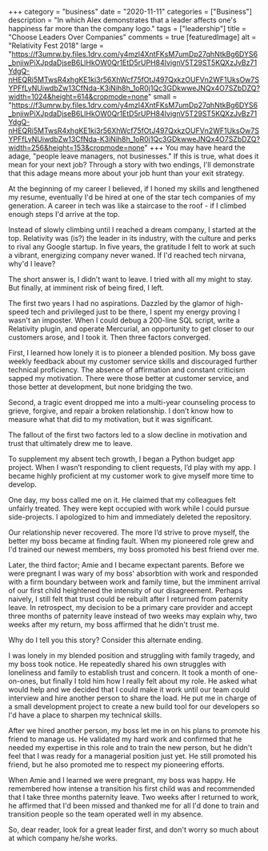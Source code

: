 +++
category = "business"
date = "2020-11-11"
categories = ["Business"]
description = "In which Alex demonstrates that a leader affects one's happiness far more than the company logo."
tags = ["leadership"]
title = "Choose Leaders Over Companies"
comments = true
[featuredImage]
  alt = "Relativity Fest 2018"
  large = "https://f3umrw.by.files.1drv.com/y4mzl4XntFKsM7umDp27qhNtkBg6DYS6_bnjiwPiXJpdaDjseB6LlHkOW0Qr1EtD5rUPH84IvignV5T29ST5KQXzJvBz71YdgQ-nHEQRi5MTwsR4xhgKE1ki3r56XhWcf75fOtJ497QxkzOUFVn2WF1UksOw7SYPFfLyNUiwdbZw13CfNda-K3iNih8h_1oR0j1Qc3GDkwweJNQx4O7SZbDZQ?width=1024&height=614&cropmode=none"
  small = "https://f3umrw.by.files.1drv.com/y4mzl4XntFKsM7umDp27qhNtkBg6DYS6_bnjiwPiXJpdaDjseB6LlHkOW0Qr1EtD5rUPH84IvignV5T29ST5KQXzJvBz71YdgQ-nHEQRi5MTwsR4xhgKE1ki3r56XhWcf75fOtJ497QxkzOUFVn2WF1UksOw7SYPFfLyNUiwdbZw13CfNda-K3iNih8h_1oR0j1Qc3GDkwweJNQx4O7SZbDZQ?width=256&height=153&cropmode=none"
+++
You may have heard the adage, "people leave managers, not businesses." If this is true, what does it mean for your next job? Through a story with two endings, I'll demonstrate that this adage means more about your job hunt than your exit strategy.

At the beginning of my career I believed, if I honed my skills and lengthened my resume, eventually I'd be hired at one of the star tech companies of my generation. A career in tech was like a staircase to the roof - if I climbed enough steps I'd arrive at the top.

Instead of slowly climbing until I reached a dream company, I started at the top. Relativity was (is?) the leader in its industry, with the culture and perks to rival any Google startup. In five years, the gratitude I felt to work at such a vibrant, energizing company never waned. If I'd reached tech nirvana, why'd I leave?

The short answer is, I didn't want to leave. I tried with all my might to stay. But finally, at imminent risk of being fired, I left.

The first two years I had no aspirations. Dazzled by the glamor of high-speed tech and privileged just to be there, I spent my energy proving I wasn't an imposter. When I could debug a 200-line SQL script, write a Relativity plugin, and operate Mercurial, an opportunity to get closer to our customers arose, and I took it. Then three factors converged.

First, I learned how lonely it is to pioneer a blended position. My boss gave weekly feedback about my customer service skills and discouraged further technical proficiency. The absence of affirmation and constant criticism sapped my motivation. There were those better at customer service, and those better at development, but none bridging the two.

Second, a tragic event dropped me into a multi-year counseling process to grieve, forgive, and repair a broken relationship. I don’t know how to measure what that did to my motivation, but it was significant.

The fallout of the first two factors led to a slow decline in motivation and trust that ultimately drew me to leave.

To supplement my absent tech growth, I began a Python budget app project. When I wasn’t responding to client requests, I’d play with my app. I became highly proficient at my customer work to give myself more time to develop.

One day, my boss called me on it. He claimed that my colleagues felt unfairly treated. They were kept occupied with work while I could pursue side-projects. I apologized to him and immediately deleted the repository.

Our relationship never recovered. The more I’d strive to prove myself, the better my boss became at finding fault. When my pioneered role grew and I'd trained our newest members, my boss promoted his best friend over me.

Later, the third factor; Amie and I became expectant parents. Before we were pregnant I was wary of my boss' absorbtion with work and responded with a firm boundary between work and family time, but the imminent arrival of our first child heightened the intensity of our disagreement. Perhaps naively, I still felt that trust could be rebuilt after I returned from paternity leave. In retrospect, my decision to be a primary care provider and accept three months of paternity leave instead of two weeks may explain why, two weeks after my return, my boss affirmed that he didn't trust me.

Why do I tell you this story? Consider this alternate ending.

I was lonely in my blended position and struggling with family tragedy, and my boss took notice. He repeatedly shared his own struggles with loneliness and family to establish trust and concern. It took a month of one-on-ones, but finally I told him how I really felt about my role. He asked what would help and we decided that I could make it work until our team could interview and hire another person to share the load. He put me in charge of a small development project to create a new build tool for our developers so I'd have a place to sharpen my technical skills.

After we hired another person, my boss let me in on his plans to promote his friend to manage us. He validated my hard work and confirmed that he needed my expertise in this role and to train the new person, but he didn't feel that I was ready for a managerial position just yet. He still promoted his friend, but he also promoted me to respect my pioneering efforts.

When Amie and I learned we were pregnant, my boss was happy. He remembered how intense a transition his first child was and recommended that I take three months paternity leave. Two weeks after I returned to work, he affirmed that I'd been missed and thanked me for all I'd done to train and transition people so the team operated well in my absence.

So, dear reader, look for a great leader first, and don't worry so much about at which company he/she works.
